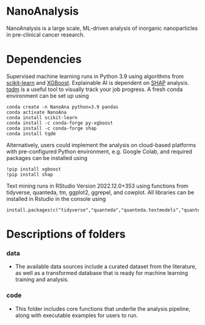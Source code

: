 # NanoAnalysis
NanoAnalysis is a large scale, ML-driven analysis of inorganic nanoparticles in pre-clinical cancer research.

# Dependencies
Supervised machine learning runs in Python 3.9 using algorithms from [scikit-learn](https://scikit-learn.org/stable/) and [XGBoost](https://xgboost.readthedocs.io/en/stable/). Explainable AI is dependent on [SHAP](https://github.com/slundberg/shap) analysis. [tqdm](https://github.com/tqdm/tqdm) is a useful tool to visually track your job progress. A fresh conda environment can be set up using

```
conda create -n NanoAna python=3.9 pandas
conda activate NanoAna
conda install scikit-learn
conda install -c conda-forge py-xgboost
conda install -c conda-forge shap
conda install tqdm
```
Alternatively, users could implement the analysis on cloud-based platforms with pre-configured Python environment, e.g. Google Colab, and required packages can be installed using

```
!pip install xgboost
!pip install shap
```

Text mining runs in RStudio Version 2022.12.0+353 using functions from tidyverse,  quanteda, tm, ggplot2, ggrepel, and cowplot. All libraries can be installed in Rstudio in the console using
```
install.packages(c("tidyverse","quanteda","quanteda.textmodels","quanteda.textplots","quanteda.textstats","ggplot2","ggrepel","tm","cowplot"))
```

# Descriptions of folders
### data
* The available data sources include a curated dataset from the literature, as well as a transformed database that is ready for machine learning training and analysis.

### code
* This folder includes core functions that underlie the analysis pipeline, along with executable examples for users to run.
